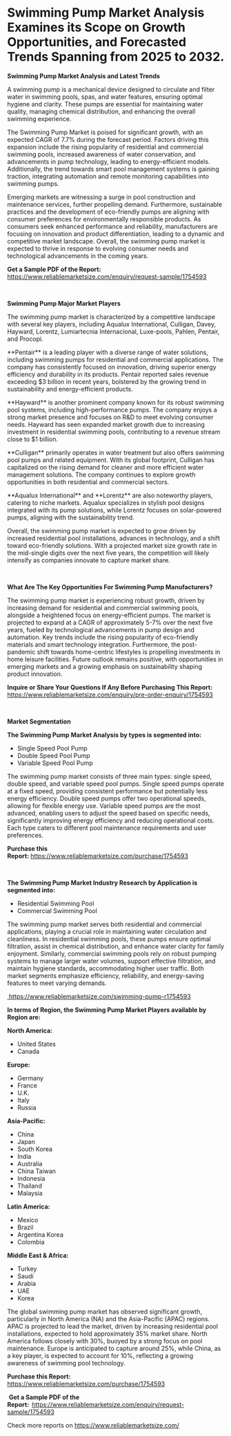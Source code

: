 <p><h1>Swimming Pump Market Analysis Examines its Scope on Growth Opportunities, and Forecasted Trends Spanning from 2025 to 2032.</h1></p><p><strong>Swimming Pump Market Analysis and Latest Trends</strong></p>
<p><p>A swimming pump is a mechanical device designed to circulate and filter water in swimming pools, spas, and water features, ensuring optimal hygiene and clarity. These pumps are essential for maintaining water quality, managing chemical distribution, and enhancing the overall swimming experience.</p><p>The Swimming Pump Market is poised for significant growth, with an expected CAGR of 7.7% during the forecast period. Factors driving this expansion include the rising popularity of residential and commercial swimming pools, increased awareness of water conservation, and advancements in pump technology, leading to energy-efficient models. Additionally, the trend towards smart pool management systems is gaining traction, integrating automation and remote monitoring capabilities into swimming pumps.</p><p>Emerging markets are witnessing a surge in pool construction and maintenance services, further propelling demand. Furthermore, sustainable practices and the development of eco-friendly pumps are aligning with consumer preferences for environmentally responsible products. As consumers seek enhanced performance and reliability, manufacturers are focusing on innovation and product differentiation, leading to a dynamic and competitive market landscape. Overall, the swimming pump market is expected to thrive in response to evolving consumer needs and technological advancements in the coming years.</p></p>
<p><strong>Get a Sample PDF of the Report:&nbsp;</strong> <a href="https://www.reliablemarketsize.com/enquiry/request-sample/1754593?utm_campaign=2192&utm_medium=2&utm_source=Github&utm_content=ia&utm_term=18022025&utm_id=swimming-pump">https://www.reliablemarketsize.com/enquiry/request-sample/1754593</a></p>
<p>&nbsp;</p>
<p><strong>Swimming Pump Major Market Players</strong></p>
<p><p>The swimming pump market is characterized by a competitive landscape with several key players, including Aqualux International, Culligan, Davey, Hayward, Lorentz, Lumiartecnia Internacional, Luxe-pools, Pahlen, Pentair, and Procopi. </p><p>**Pentair** is a leading player with a diverse range of water solutions, including swimming pumps for residential and commercial applications. The company has consistently focused on innovation, driving superior energy efficiency and durability in its products. Pentair reported sales revenue exceeding $3 billion in recent years, bolstered by the growing trend in sustainability and energy-efficient products.</p><p>**Hayward** is another prominent company known for its robust swimming pool systems, including high-performance pumps. The company enjoys a strong market presence and focuses on R&D to meet evolving consumer needs. Hayward has seen expanded market growth due to increasing investment in residential swimming pools, contributing to a revenue stream close to $1 billion.</p><p>**Culligan** primarily operates in water treatment but also offers swimming pool pumps and related equipment. With its global footprint, Culligan has capitalized on the rising demand for cleaner and more efficient water management solutions. The company continues to explore growth opportunities in both residential and commercial sectors.</p><p>**Aqualux International** and **Lorentz** are also noteworthy players, catering to niche markets. Aqualux specializes in stylish pool designs integrated with its pump solutions, while Lorentz focuses on solar-powered pumps, aligning with the sustainability trend. </p><p>Overall, the swimming pump market is expected to grow driven by increased residential pool installations, advances in technology, and a shift toward eco-friendly solutions. With a projected market size growth rate in the mid-single digits over the next five years, the competition will likely intensify as companies innovate to capture market share.</p></p>
<p>&nbsp;</p>
<p><strong>What Are The Key Opportunities For Swimming Pump Manufacturers?</strong></p>
<p><p>The swimming pump market is experiencing robust growth, driven by increasing demand for residential and commercial swimming pools, alongside a heightened focus on energy-efficient pumps. The market is projected to expand at a CAGR of approximately 5-7% over the next five years, fueled by technological advancements in pump design and automation. Key trends include the rising popularity of eco-friendly materials and smart technology integration. Furthermore, the post-pandemic shift towards home-centric lifestyles is propelling investments in home leisure facilities. Future outlook remains positive, with opportunities in emerging markets and a growing emphasis on sustainability shaping product innovation.</p></p>
<p><strong>Inquire or Share Your Questions If Any Before Purchasing This Report:</strong> <a href="https://www.reliablemarketsize.com/enquiry/pre-order-enquiry/1754593?utm_campaign=2192&utm_medium=2&utm_source=Github&utm_content=ia&utm_term=18022025&utm_id=swimming-pump">https://www.reliablemarketsize.com/enquiry/pre-order-enquiry/1754593</a></p>
<p>&nbsp;</p>
<p><strong>Market Segmentation</strong></p>
<p><strong>The Swimming Pump Market Analysis by types is segmented into:</strong></p>
<p><ul><li>Single Speed Pool Pump</li><li>Double Speed Pool Pump</li><li>Variable Speed Pool Pump</li></ul></p>
<p><p>The swimming pump market consists of three main types: single speed, double speed, and variable speed pool pumps. Single speed pumps operate at a fixed speed, providing consistent performance but potentially less energy efficiency. Double speed pumps offer two operational speeds, allowing for flexible energy use. Variable speed pumps are the most advanced, enabling users to adjust the speed based on specific needs, significantly improving energy efficiency and reducing operational costs. Each type caters to different pool maintenance requirements and user preferences.</p></p>
<p><strong>Purchase this Report:&nbsp;</strong><a href="https://www.reliablemarketsize.com/purchase/1754593?utm_campaign=2192&utm_medium=2&utm_source=Github&utm_content=ia&utm_term=18022025&utm_id=swimming-pump">https://www.reliablemarketsize.com/purchase/1754593</a></p>
<p>&nbsp;</p>
<p><strong>The Swimming Pump Market Industry Research by Application is segmented into:</strong></p>
<p><ul><li>Residential Swimming Pool</li><li>Commercial Swimming Pool</li></ul></p>
<p><p>The swimming pump market serves both residential and commercial applications, playing a crucial role in maintaining water circulation and cleanliness. In residential swimming pools, these pumps ensure optimal filtration, assist in chemical distribution, and enhance water clarity for family enjoyment. Similarly, commercial swimming pools rely on robust pumping systems to manage larger water volumes, support effective filtration, and maintain hygiene standards, accommodating higher user traffic. Both market segments emphasize efficiency, reliability, and energy-saving features to meet varying demands.</p></p>
<p><a href="https://www.reliablemarketsize.com/swimming-pump-r1754593?utm_campaign=2192&utm_medium=2&utm_source=Github&utm_content=ia&utm_term=18022025&utm_id=swimming-pump">&nbsp;https://www.reliablemarketsize.com/swimming-pump-r1754593</a></p>
<p><strong>In terms of Region, the Swimming Pump Market Players available by Region are:</strong></p>
<p>
    <p> <strong> North America: </strong>
        <ul>
            <li>United States</li>
            <li>Canada</li>
        </ul>
        </p> 
    <p> <strong> Europe: </strong>
        <ul>
            <li>Germany</li>
            <li>France</li>
            <li>U.K.</li>
            <li>Italy</li>
            <li>Russia</li>
        </ul>
        </p> 
    <p> <strong> Asia-Pacific: </strong>
        <ul>
            <li>China</li>
            <li>Japan</li>
            <li>South Korea</li>
            <li>India</li>
            <li>Australia</li>
            <li>China Taiwan</li>
            <li>Indonesia</li>
            <li>Thailand</li>
            <li>Malaysia</li>
        </ul>
        </p> 
    <p> <strong> Latin America: </strong>
        <ul>
            <li>Mexico</li>
            <li>Brazil</li>
            <li>Argentina Korea</li>
            <li>Colombia</li>
        </ul>
        </p> 
    <p> <strong> Middle East & Africa: </strong>
        <ul>
            <li>Turkey</li>
            <li>Saudi</li>
            <li>Arabia</li>
            <li>UAE</li>
            <li>Korea</li>
        </ul>
    </p>
    </p>
<p><p>The global swimming pump market has observed significant growth, particularly in North America (NA) and the Asia-Pacific (APAC) regions. APAC is projected to lead the market, driven by increasing residential pool installations, expected to hold approximately 35% market share. North America follows closely with 30%, buoyed by a strong focus on pool maintenance. Europe is anticipated to capture around 25%, while China, as a key player, is expected to account for 10%, reflecting a growing awareness of swimming pool technology.</p></p>
<p><strong>Purchase this Report: </strong><a href="https://www.reliablemarketsize.com/purchase/1754593?utm_campaign=2192&utm_medium=2&utm_source=Github&utm_content=ia&utm_term=18022025&utm_id=swimming-pump">https://www.reliablemarketsize.com/purchase/1754593</a></p>
<p>&nbsp;<strong>Get a Sample PDF of the Report:&nbsp;&nbsp;</strong><a href="https://www.reliablemarketsize.com/enquiry/request-sample/1754593?utm_campaign=2192&utm_medium=2&utm_source=Github&utm_content=ia&utm_term=18022025&utm_id=swimming-pump">https://www.reliablemarketsize.com/enquiry/request-sample/1754593</a></p>
<p><strong></strong></p>
<p>Check more reports on <a href="https://www.reliablemarketsize.com/?utm_campaign=2192&utm_medium=2&utm_source=Github&utm_content=ia&utm_term=18022025&utm_id=swimming-pump">https://www.reliablemarketsize.com/</a></p>
